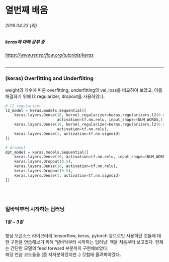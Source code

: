 # 열번째 배움
###### 2019.04.23 (화)
##### keras에 대해 공부 중
###### https://www.tensorflow.org/tutorials/keras

-------

### (keras) Overfitting and Underfiiting

weight의 개수에 따른 overfitting, underfitting의 val_loss를 비교하여 보았고, 
이를 해결하기 위해 l2 regularizer, dropout을 사용하였다. 
  
```python
# l2 regularizer
l2_model = keras.models.Sequential([
    keras.layers.Dense(16, kernel_regularizer=keras.regularizers.l2(0.001),
                       activation=tf.nn.relu, input_shape=(NUM_WORDS,)),
    keras.layers.Dense(16, kernel_regularizer=keras.regularizers.l2(0.001),
                       activation=tf.nn.relu),
    keras.layers.Dense(1, activation=tf.nn.sigmoid)
])
```
  
```python
# dropout
dpt_model = keras.models.Sequential([
    keras.layers.Dense(16, activation=tf.nn.relu, input_shape=(NUM_WORDS,)),
    keras.layers.Dropout(0.5),
    keras.layers.Dense(16, activation=tf.nn.relu),
    keras.layers.Dropout(0.5),
    keras.layers.Dense(1, activation=tf.nn.sigmoid)
])
```

<br>
<br>

### 밑바닥부터 시작하는 딥러닝 
##### 1장 ~ 3장

항상 오픈소스 라이브러리 tensorflow, keras, pytorch 등으로만 사용하던 것들에 대한 구현을 연습해보기 위해 
'밑바닥부터 시작하는 딥러닝' 책을 처음부터 보고있다.
현재는 간단한 모델의 feed forward 부분까지 구현해보았다.  
해당 연습 코드들을 (좀 지저분하겠지만..) 깃헙에 올려봐야겠다.  

